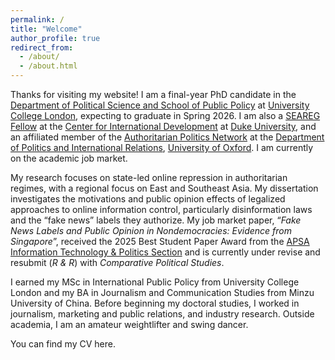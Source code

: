 ```yaml
---
permalink: /
title: "Welcome"
author_profile: true
redirect_from: 
  - /about/
  - /about.html
---
```


Thanks for visiting my website! I am a final-year PhD candidate in the [Department of Political Science and School of Public Policy](https://www.ucl.ac.uk/social-historical-sciences/political-science) at [University College London](https://www.ucl.ac.uk/), expecting to graduate in Spring 2026. I am also a [SEAREG Fellow](https://dcid.sanford.duke.edu/seareg-fellows/) at the [Center for International Development](https://dcid.sanford.duke.edu/) at [Duke University](https://duke.edu/), and an affiliated member of the [Authoritarian Politics Network](https://www.politics.ox.ac.uk/research-centre/authoritarian-politics-network/oxford-authoritarian-politics-network) at the [Department of Politics and International Relations](https://www.politics.ox.ac.uk/), [University of Oxford](https://www.ox.ac.uk/). I am currently on the academic job market.

My research focuses on state-led online repression in authoritarian regimes, with a regional focus on East and Southeast Asia. My dissertation investigates the motivations and public opinion effects of legalized approaches to online information control, particularly disinformation laws and the “fake news” labels they authorize. My job market paper, “*Fake News Labels and Public Opinion in Nondemocracies: Evidence from Singapore*”, received the 2025 Best Student Paper Award from the [APSA Information Technology & Politics Section](https://apsanet.org/membership/organized-sections/section18/) and is currently under revise and resubmit (*R & R*) with *Comparative Political Studies*.

I earned my MSc in International Public Policy from University College London and my BA in Journalism and Communication Studies from Minzu University of China. Before beginning my doctoral studies, I worked in journalism, marketing and public relations, and industry research. Outside academia, I am an amateur weightlifter and swing dancer.

You can find my CV here.
